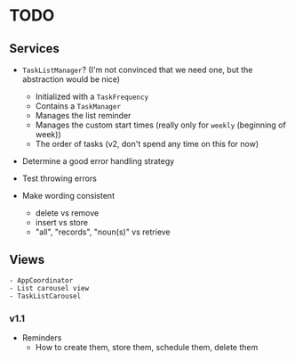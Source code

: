 # TODO

## Services

- `TaskListManager`? (I'm not convinced that we need one, but the abstraction would be nice)
    - Initialized with a `TaskFrequency`
    - Contains a `TaskManager`
    - Manages the list reminder
    - Manages the custom start times (really only for `weekly` (beginning of week))
    - The order of tasks (v2, don't spend any time on this for now)

- Determine a good error handling strategy

- Test throwing errors

- Make wording consistent
    - delete vs remove
    - insert vs store
    - "all", "records", "noun(s)" vs retrieve

## Views
    - AppCoordinator
    - List carousel view
    - TaskListCarousel


### v1.1

- Reminders
    - How to create them, store them, schedule them, delete them

